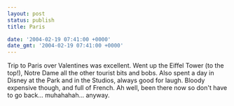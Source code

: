 ```yaml
---
layout: post
status: publish
title: Paris

date: '2004-02-19 07:41:00 +0000'
date_gmt: '2004-02-19 07:41:00 +0000'
---
```

Trip to Paris over Valentines was excellent. Went up the Eiffel Tower (to the top!), Notre Dame all the other tourist bits and bobs. Also spent a day in Disney at the Park and in the Studios, always good for laugh. Bloody expensive though, and full of French. Ah well, been there now so don't have to go back... muhahahah... anyway.
